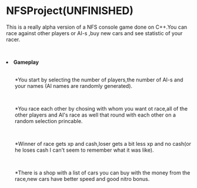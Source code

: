 # NFSProject(UNFINISHED)
This is a really alpha version of a NFS console game done on C++.You can race against other players or AI-s ,buy new cars and see
statistic of your racer.

</br><b><li>Gameplay</li></b>
</br><ul>*You start by selecting the number of players,the number of AI-s and your names (AI names are randomly generated).</ul>
</br><ul>*You race each other by chosing with whom you want ot race,all of the other players and AI's race as well that round with each  other
on a random selection princable.</ul>
</br><ul>*Winner of race gets xp and cash,loser gets a bit less xp and no cash(or he loses cash I can't seem to remember what it was like).</ul>
</br><ul>*There is a shop with a list of cars you can buy with the money from the race,new cars have better speed and good nitro bonus.</ul>
